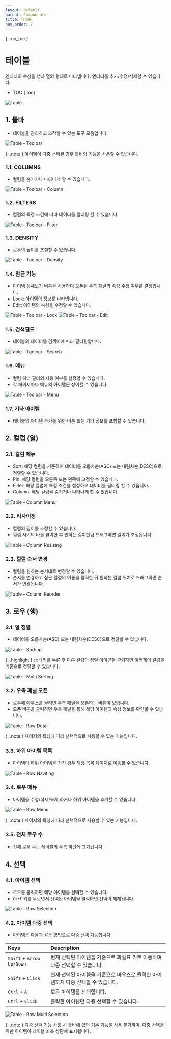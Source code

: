 ```yaml
---
layout: default
parent: Components
title: 테이블
nav_order: 7
---
```


{: .no_toc }
# 테이블
엔티티의 속성을 행과 열의 형태로 나타냅니다. 엔티티를 추가/수정/삭제할 수 있습니다.

- TOC
{:toc}

![Table](./table.png)


## 1. 툴바
- 테이블을 관리하고 조작할 수 있는 도구 모음입니다.

![Table - Toolbar](./table-toolbar.png)

{: .note }
아이템이 다중 선택된 경우 툴바의 기능을 사용할 수 없습니다.


### 1.1. COLUMNS
- 컬럼을 숨기거나 나타나게 할 수 있습니다. 

![Table - Toolbar - Column](./table-toolbar-column.png)


### 1.2. FILTERS
- 컬럼의 특정 조건에 따라 데이터를 필터링 할 수 있습니다. 

![Table - Toolbar - Filter](./table-toolbar-filter.png)


### 1.3. DENSITY
- 로우의 높이를 조절할 수 있습니다.

![Table - Toolbar - Density](./table-toolbar-density.png)


### 1.4. 잠금 기능
- 아이템 상세보기 버튼을 사용하여 오픈된 우측 패널의 속성 수정 여부를 결정합니다. 
- Lock: 아이템의 정보를 나타냅니다.
- Edit: 아이템의 속성을 수정할 수 있습니다.

![Table - Toolbar - Lock](./table-toolbar-lock.png)
![Table - Toolbar - Edit](./table-toolbar-edit.png)


### 1.5. 검색필드
- 테이블의 데이터를 검색어에 따라 필터링합니다.

![Table - Toolbar - Search](./table-toolbar-search.png)


### 1.6. 메뉴
- 컬럼 헤더 필터의 사용 여부를 설정할 수 있습니다.
- 각 페이지마다 메뉴의 아이템은 상이할 수 있습니다.

![Table - Toolbar - Menu](./table-toolbar-menu.png)


### 1.7. 기타 아이템
- 테이블의 아이템 추가를 위한 버튼 또는 기타 정보를 포함할 수 있습니다.



## 2. 컬럼 (열)

### 2.1. 컬럼 메뉴
- Sort: 해당 컬럼을 기준하여 데이터를 오름차순(ASC) 또는 내림차순(DESC)으로 정렬할 수 있습니다. 
- Pin: 해당 컬럼을 오른쪽 또는 왼쪽에 고정할 수 있습니다.
- Filter: 해당 컬럼에 특정 조건을 설정하고 데이터를 필터링 할 수 있습니다. 
- Column: 해당 컬럼을 숨기거나 나타나게 할 수 있습니다. 

![Table - Column Menu](./table-column-menu.png)


### 2.2. 리사이징
- 컬럼의 길이를 조정할 수 있습니다.
- 컬럼 사이의 바를 클릭한 후 원하는 길이만큼 드래그하면 길이가 조정됩니다.

![Table - Column Resizing](./table-column-resizing.png)


### 2.3. 컬럼 순서 변경
- 컬럼을 원하는 순서대로 변경할 수 있습니다.
- 순서를 변경하고 싶은 컬럼의 이름을 클릭한 뒤 원하는 컬럼 위치로 드래그하면 순서가 변경됩니다.

![Table - Column Reorder](./table-column-reorder.png)



## 3. 로우 (행)

### 3.1. 열 정렬
- 데이터를 오름차순(ASC) 또는 내림차순(DESC)으로 정렬할 수 있습니다. 

![Table - Sorting](./table-sorting.png)

{: .highlight }
`Ctrl`키를 누른 후 다른 컬럼의 정렬 아이콘을 클릭하면 여러개의 컬럼을 기준으로 정렬할 수 있습니다. 

![Table - Multi Sorting](./table-multi-sorting.png)


### 3.2. 우측 패널 오픈
- 로우에 마우스를 올리면 우측 패널을 오픈하는 버튼이 보입니다.
- 오픈 버튼을 클릭하면 우측 패널을 통해 해당 아이템의 속성 정보를 확인할 수 있습니다.

![Table - Row Detail](./table-detail.png)

{: .note }
페이지의 특성에 따라 선택적으로 사용할 수 있는 기능입니다.


### 3.3. 하위 아이템 목록
- 아이템이 하위 아이템을 가진 경우 해당 목록 페이지로 이동할 수 있습니다.

![Table - Row Naviting](./table-title-cell.png)

### 3.4. 로우 메뉴
- 아이템을 수정/삭제/복제 하거나 하위 아이템을 추가할 수 있습니다.

![Table - Row Menu](./table-row-menu.png)

{: .note }
페이지의 특성에 따라 선택적으로 사용할 수 있는 기능입니다.


### 3.5. 전체 로우 수
- 전체 로우 수는 테이블의 우측 하단에 표기됩니다.



## 4. 선택

### 4.1. 아이템 선택
- 로우를 클릭하면 해당 아이템을 선택할 수 있습니다.
- `Ctrl` 키를 누르면서 선택된 아이템을 클릭하면 선택이 해제됩니다. 

![Table - Row Selection](./table-selection.png)


### 4.2. 아이템 다중 선택
- 아이템은 다음과 같은 방법으로 다중 선택 가능합니다.

| Keys                      | Description          |
| :------------------------ | :---------------- |
| `Shift` + `Arrow Up/Down` | 현재 선택된 아이템을 기준으로 화살표 키로 이동하며 다중 선택할 수 있습니다. |
| `Shift` + `Click`         | 현재 선택된 아이템을 기준으로 마우스로 클릭한 아이템까지 다중 선택할 수 있습니다. |
| `Ctrl` + `A`              | 모든 아이템을 선택합니다. |
| `Ctrl` + `Click`          | 클릭한 아이템만 다중 선택할 수 있습니다. |

![Table - Row Multi Selection](./table-multi-selection.png)

{: .note }
다중 선택 기능 사용 시 툴바에 있던 기본 기능을 사용 불가하며, 다중 선택을 위한 아이템이 테이블 좌측 상단에 표시됩니다.
